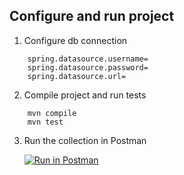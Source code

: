 ## Configure and run project

1. Configure db connection

```properties
    spring.datasource.username=
    spring.datasource.password=
    spring.datasource.url=
```
2. Compile project and run tests 
```properties
    mvn compile
    mvn test
```
3. Run the collection in Postman

   [![Run in Postman](https://run.pstmn.io/button.svg)](https://app.getpostman.com/run-collection/40fdf102983e3297e688?action=collection%2Fimport)
